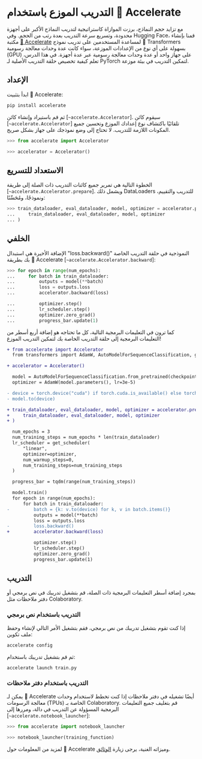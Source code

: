 # التدريب الموزع باستخدام 🤗 Accelerate

مع تزايد حجم النماذج، برزت الموازاة كاستراتيجية لتدريب النماذج الأكبر على أجهزة محدودة، وتسريع سرعة التدريب بعدة رتب من الحجم. وفي Hugging Face، قمنا بإنشاء مكتبة [🤗 Accelerate](https://huggingface.co/docs/accelerate) لمساعدة المستخدمين على تدريب نموذج 🤗 Transformers بسهولة على أي نوع من الإعدادات الموزعة، سواء كانت عدة وحدات معالجة رسومية (GPU) على جهاز واحد أو عدة وحدات معالجة رسومية عبر عدة أجهزة. في هذا الدرس، تعلم كيفية تخصيص حلقة التدريب الأصلية لـ PyTorch لتمكين التدريب في بيئة موزعة.

## الإعداد

ابدأ بتثبيت 🤗 Accelerate:

```bash
pip install accelerate
```

ثم قم باستيراد وإنشاء كائن [`~accelerate.Accelerator`]. سيقوم كائن [`~accelerate.Accelerator`] تلقائيًا باكتشاف نوع إعدادك الموزع وتحسين جميع المكونات اللازمة للتدريب. لا تحتاج إلى وضع نموذجك على جهاز بشكل صريح.

```py
>>> from accelerate import Accelerator

>>> accelerator = Accelerator()
```

## الاستعداد للتسريع

الخطوة التالية هي تمرير جميع كائنات التدريب ذات الصلة إلى طريقة [`~accelerate.Accelerator.prepare`]. ويشمل ذلك DataLoaders للتدريب والتقييم، ونموذجًا، ومُحَسِّنًا:

```py
>>> train_dataloader, eval_dataloader, model, optimizer = accelerator.prepare(
...     train_dataloader, eval_dataloader, model, optimizer
... )
```

## الخلفي

الإضافة الأخيرة هي استبدال "loss.backward()" النموذجية في حلقة التدريب الخاصة بك بطريقة 🤗 Accelerate [`~accelerate.Accelerator.backward`]:

```py
>>> for epoch in range(num_epochs):
...     for batch in train_dataloader:
...         outputs = model(**batch)
...         loss = outputs.loss
...         accelerator.backward(loss)

...         optimizer.step()
...         lr_scheduler.step()
...         optimizer.zero_grad()
...         progress_bar.update(1)
```

كما ترون في التعليمات البرمجية التالية، كل ما تحتاجه هو إضافة أربع أسطر من التعليمات البرمجية إلى حلقة التدريب الخاصة بك لتمكين التدريب الموزع!

```diff
+ from accelerate import Accelerator
  from transformers import AdamW, AutoModelForSequenceClassification, get_scheduler

+ accelerator = Accelerator()

  model = AutoModelForSequenceClassification.from_pretrained(checkpoint, num_labels=2)
  optimizer = AdamW(model.parameters(), lr=3e-5)

- device = torch.device("cuda") if torch.cuda.is_available() else torch.device("cpu")
- model.to(device)

+ train_dataloader, eval_dataloader, model, optimizer = accelerator.prepare(
+     train_dataloader, eval_dataloader, model, optimizer
+ )

  num_epochs = 3
  num_training_steps = num_epochs * len(train_dataloader)
  lr_scheduler = get_scheduler(
      "linear",
      optimizer=optimizer,
      num_warmup_steps=0,
      num_training_steps=num_training_steps
  )

  progress_bar = tqdm(range(num_training_steps))

  model.train()
  for epoch in range(num_epochs):
      for batch in train_dataloader:
-         batch = {k: v.to(device) for k, v in batch.items()}
          outputs = model(**batch)
          loss = outputs.loss
-         loss.backward()
+         accelerator.backward(loss)

          optimizer.step()
          lr_scheduler.step()
          optimizer.zero_grad()
          progress_bar.update(1)
```

## التدريب

بمجرد إضافة أسطر التعليمات البرمجية ذات الصلة، قم بتشغيل تدريبك في نص برمجي أو دفتر ملاحظات مثل Colaboratory.

### التدريب باستخدام نص برمجي

إذا كنت تقوم بتشغيل تدريبك من نص برمجي، فقم بتشغيل الأمر التالي لإنشاء وحفظ ملف تكوين:

```bash
accelerate config
```

ثم قم بتشغيل تدريبك باستخدام:

```bash
accelerate launch train.py
```

### التدريب باستخدام دفتر ملاحظات

يمكن لـ 🤗 Accelerate أيضًا تشغيله في دفتر ملاحظات إذا كنت تخطط لاستخدام وحدات معالجة الرسومات (TPUs) الخاصة بـ Colaboratory. قم بتغليف جميع التعليمات البرمجية المسؤولة عن التدريب في دالة، ومررها إلى [`~accelerate.notebook_launcher`]:

```py
>>> from accelerate import notebook_launcher

>>> notebook_launcher(training_function)
```

لمزيد من المعلومات حول 🤗 Accelerate وميزاته الغنية، يرجى زيارة [الوثائق](https://huggingface.co/docs/accelerate).